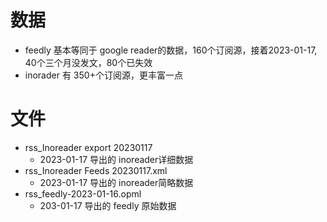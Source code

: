 # 数据
- feedly 基本等同于 google reader的数据，160个订阅源，接着2023-01-17, 40个三个月没发文，80个已失效
- inorader 有 350+个订阅源，更丰富一点

# 文件
- rss_Inoreader export 20230117
  - 2023-01-17 导出的 inoreader详细数据
- rss_Inoreader Feeds 20230117.xml
  - 2023-01-17 导出的 inoreader简略数据
- rss_feedly-2023-01-16.opml
  - 203-01-17 导出的 feedly 原始数据